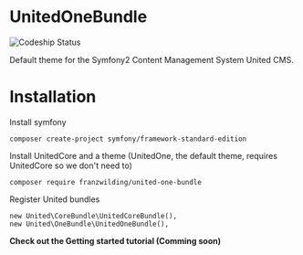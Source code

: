 # UnitedOneBundle

![Codeship Status](https://codeship.com/projects/428f98d0-b082-0132-9d4e-3a7a9fb44a4e/status?branch=master)

Default theme for the Symfony2 Content Management System United CMS. 

# Installation

Install symfony
    
    composer create-project symfony/framework-standard-edition
        
Install UnitedCore and a theme (UnitedOne, the default theme, requires UnitedCore so we don't need to)
    
    composer require franzwilding/united-one-bundle
    
Register United bundles 
    
    new United\CoreBundle\UnitedCoreBundle(),
    new United\OneBundle\UnitedOneBundle(), 

**Check out the Getting started tutorial (Comming soon)**